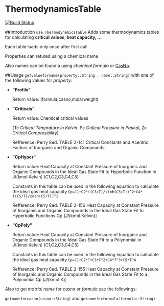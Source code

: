 # ThermodynamicsTable

[![Build Status](https://travis-ci.org/DANA-Laboratory/ThermodynamicsTable.jl.svg?branch=master)](https://travis-ci.org/DANA-Laboratory/ThermodynamicsTable.jl)

##Introduction
`use ThermodynamicsTable` Adds some thermodynamics tables for calculating **critical values, heat capacity, ...**

Each table loads only once after first call 

Properties can retured using a chemical name

Also names can be found a using *chemical formula* or [CasNo](http://en.wikipedia.org/wiki/List_of_CAS_numbers_by_chemical_compound).

##Usage
`getvalueforname(property::String , name::String)`
with one of the following values for *property*:
- **"Profile"**

  Return value:
  (formula,casno,molarweight)

- **"Criticals"** 
  
  Return value: Chemical critical values

  (Tc *Critical Temprature in Kelvin* ,Pc *Critical Pressure in Pascal*, Zc *Critical Compresibility*) 
  
  Refference: 
  Perry 8ed. TABLE 2-141 Critical Constants and Acentric Factors of Inorganic and Organic Compounds

- **"CpHyper"**

  Return value: Heat Capacity at Constant Pressure of Inorganic and Organic Compounds in the Ideal Gas State Fit to Hyperbolic Function in J/(kmol.Kelvin)
  (C1,C2,C3,C4,C5)
  
  Constants in this table can be used in the following equation to calculate the ideal gas heat capacity `Cp=C1+C2*((C3/T)/sinh(C3/T))^2+C4*((C5/T)/cosh(C5/T))^2`

  Refference:
  Perry 8ed. TABLE 2-156 Heat Capacity at Constant Pressure of Inorganic and Organic Compounds in the Ideal Gas State Fit to Hyperbolic Functions Cp [J/(kmol.Kelvin)]
  
- **"CpPoly"**
  
  Return value: Heat Capacity at Constant Pressure of Inorganic and Organic Compounds in the Ideal Gas State Fit to a Polynomial in J/(kmol.Kelvin)
  (C1,C2,C3,C4,C5)
  
  Constants in this table can be used in the following equation to calculate the ideal gas heat capacity `Cp=C1+C2*T+C3*T^2+C4*T^3+C5*T^4`

  Refference: 
  Perry 8ed. TABLE 2-155 Heat Capacity at Constant Pressure of Inorganic and Organic Compounds in the Ideal Gas State Fit to a Polynomial Cp [J/(kmol.K)]

Also to get *matrial name* for *casno* or *formula* use the followings:

`getnameforcasno(casno::String)` and `getnameforformula(formula::String)`
